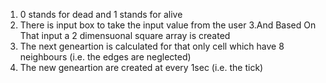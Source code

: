 1. 0 stands for dead and 1 stands for alive
2. There is input box to take the input value from the user 
3.And Based On That input a 2 dimensuonal square array is created
4. The next geneartion is calculated for that only cell which have 8 neighbours (i.e. the edges are neglected)
5. The new geneartion are created at every 1sec (i.e. the tick)
